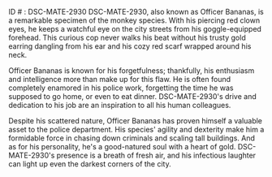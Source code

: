 ID # : DSC-MATE-2930
DSC-MATE-2930, also known as Officer Bananas, is a remarkable specimen of the monkey species. With his piercing red clown eyes, he keeps a watchful eye on the city streets from his goggle-equipped forehead. This curious cop never walks his beat without his trusty gold earring dangling from his ear and his cozy red scarf wrapped around his neck.

Officer Bananas is known for his forgetfulness; thankfully, his enthusiasm and intelligence more than make up for this flaw. He is often found completely enamored in his police work, forgetting the time he was supposed to go home, or even to eat dinner. DSC-MATE-2930's drive and dedication to his job are an inspiration to all his human colleagues.

Despite his scattered nature, Officer Bananas has proven himself a valuable asset to the police department. His species' agility and dexterity make him a formidable force in chasing down criminals and scaling tall buildings. And as for his personality, he's a good-natured soul with a heart of gold. DSC-MATE-2930's presence is a breath of fresh air, and his infectious laughter can light up even the darkest corners of the city.